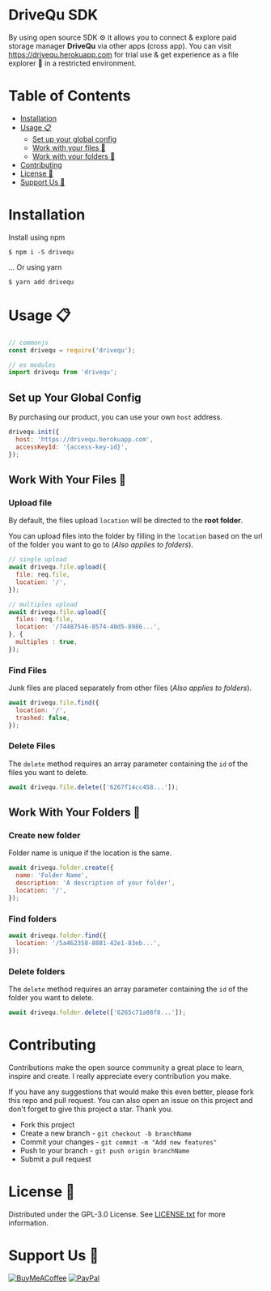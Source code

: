 # DriveQu SDK
By using open source SDK ⚙️ ️it allows you to connect & explore paid storage manager **DriveQu** via other apps (cross app). You can visit https://drivequ.herokuapp.com for trial use & get experience as a file explorer 🤠 in a restricted environment.

# Table of Contents
- [Installation](#installation)
- [Usage 📋](#usage-📋)
  - [Set up your global config](#set-up-your-global-config)
  - [Work with your files 📑](#work-with-your-files-📑)
  - [Work with your folders 📁](#work-with-your-folders-📁)
- [Contributing](#contributing)
- [License 📄](#license-📄)
- [Support Us 🤝](#support-us-🤝)

# Installation
Install using npm
~~~shell
$ npm i -S drivequ
~~~
... Or using yarn
~~~shell
$ yarn add drivequ
~~~

# Usage 📋
~~~js
// commonjs
const drivequ = require('drivequ');

// es modules
import drivequ from 'drivequ';
~~~

## Set up Your Global Config
By purchasing our product, you can use your own `host` address.
~~~js
drivequ.init({
  host: 'https://drivequ.herokuapp.com',
  accessKeyId: '{access-key-id}',
});
~~~

## Work With Your Files 📑
### Upload file
By default, the files upload `location` will be directed to the **root folder**.

You can upload files into the folder by filling in the `location` based on the url of the folder you want to go to (*Also applies to folders*).
~~~js
// single upload
await drivequ.file.upload({
  file: req.file,
  location: '/',
});
~~~
~~~js
// multiples upload
await drivequ.file.upload({
  files: req.file,
  location: '/74487546-8574-40d5-8986...',
}, {
  multiples : true,
});
~~~

### Find Files
Junk files are placed separately from other files (*Also applies to folders*).
~~~js
await drivequ.file.find({
  location: '/',
  trashed: false,
});
~~~

### Delete Files
The `delete` method requires an array parameter containing the `id` of the files you want to delete.
~~~js
await drivequ.file.delete(['6267f14cc458...']);
~~~

## Work With Your Folders 📁
### Create new folder
Folder name is unique if the location is the same.
~~~js
await drivequ.folder.create({
  name: 'Folder Name',
  description: 'A description of your folder',
  location: '/',
});
~~~

### Find folders
~~~js
await drivequ.folder.find({
  location: '/5a462358-8881-42e1-83eb...',
});
~~~

### Delete folders
The `delete` method requires an array parameter containing the `id` of the folder you want to delete.
~~~js
await drivequ.folder.delete(['6265c71a08f8...']);
~~~

# Contributing
Contributions make the open source community a great place to learn, inspire and create. I really appreciate every contribution you make.

If you have any suggestions that would make this even better, please fork this repo and pull request. You can also open an issue on this project and don't forget to give this project a star. Thank you.

- Fork this project
- Create a new branch - `git checkout -b branchName`
- Commit your changes - `git commit -m "Add new features"`
- Push to your branch - `git push origin branchName`
- Submit a pull request

# License 📄
Distributed under the GPL-3.0 License. See [LICENSE.txt](https://github.com/febriadj/drivequ-sdk/blob/master/LICENSE) for more information.

# Support Us 🤝
[![BuyMeACoffee](https://img.shields.io/badge/Buy%20Me%20a%20Coffee-ffdd00?style=for-the-badge&logo=buy-me-a-coffee&logoColor=black)](https://www.buymeacoffee.com/febriadj)
[![PayPal](https://img.shields.io/badge/PayPal-00457C?style=for-the-badge&logo=paypal&logoColor=white)](https://paypal.me/febriadji)